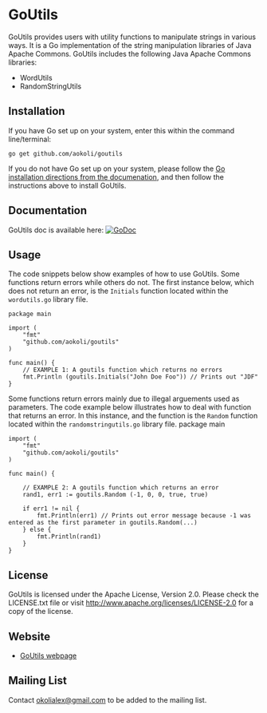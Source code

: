 GoUtils
===========

GoUtils provides users with utility functions to manipulate strings in various ways. It is a Go implementation of the 
string manipulation libraries of Java Apache Commons. GoUtils includes the following Java Apache Commons libraries:
* WordUtils    
* RandomStringUtils  

## Installation
If you have Go set up on your system, enter this within the command line/terminal:

	go get github.com/aokoli/goutils
    
If you do not have Go set up on your system, please follow the [Go installation directions from the documenation](http://golang.org/doc/install), and then follow the instructions above to install GoUtils.


## Documentation 
GoUtils doc is available here: [![GoDoc](https://godoc.org/github.com/aokoli/GoUtils/goutils?status.png)](https://godoc.org/github.com/aokoli/GoUtils/goutils)


## Usage
The code snippets below show examples of how to use GoUtils. Some functions return errors while others do not. The first instance below, which does not return an error, is the `Initials` function located within the `wordutils.go` library file.

    package main
    
    import (
        "fmt"
    	"github.com/aokoli/goutils"
    )
    
    func main() {
    	// EXAMPLE 1: A goutils function which returns no errors
        fmt.Println (goutils.Initials("John Doe Foo")) // Prints out "JDF"
    }
Some functions return errors mainly due to illegal arguements used as parameters. The code example below illustrates how to deal with function that returns an error. In this instance, and the function is the `Random` function located within the `randomstringutils.go` library file.
    package main
    
    import (
        "fmt"
        "github.com/aokoli/goutils"
    )
    
    func main() {

        // EXAMPLE 2: A goutils function which returns an error
        rand1, err1 := goutils.Random (-1, 0, 0, true, true)  

        if err1 != nil { 
			fmt.Println(err1) // Prints out error message because -1 was entered as the first parameter in goutils.Random(...)
		} else {
			fmt.Println(rand1) 
		}
    }

## License
GoUtils is licensed under the Apache License, Version 2.0. Please check the LICENSE.txt file or visit http://www.apache.org/licenses/LICENSE-2.0 for a copy of the license. 

## Website
* [GoUtils webpage](#)

## Mailing List
Contact [okolialex@gmail.com](mailto:okolialex@mail.com) to be added to the mailing list.

